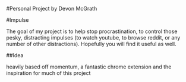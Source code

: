 #Personal Project
by Devon McGrath

#Impulse


The goal of my project is to help stop procrastination, to control those pesky,
distracting impulses (to watch youtube, to browse reddit, or any number of other distractions).
Hopefully you will find it useful as well.

##Idea

heavily based off momentum, a fantastic chrome extension and the inspiration for
much of this project
